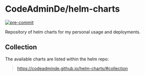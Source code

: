 # CodeAdminDe/helm-charts

[![pre-commit](https://img.shields.io/badge/pre--commit-enabled-brightgreen?logo=pre-commit)](https://github.com/pre-commit/pre-commit)

Repository of helm charts for my personal usage and deployments.

## Collection

The available charts are listed within the helm repo:

  > https://codeadminde.github.io/helm-charts/#collection
